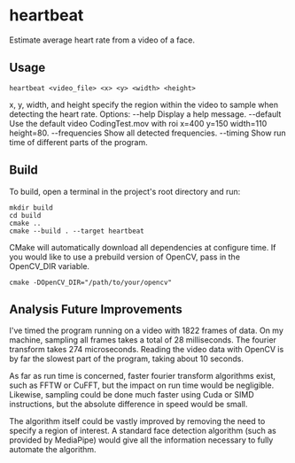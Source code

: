 # heartbeat
Estimate average heart rate from a video of a face.

## Usage
```
heartbeat <video_file> <x> <y> <width> <height>
```
x, y, width, and height specify the region within the video to sample when detecting the heart rate.
Options:
 --help         Display a help message.
 --default      Use the default video CodingTest.mov with roi x=400 y=150 width=110 height=80.
 --frequencies  Show all detected frequencies.
 --timing       Show run time of different parts of the program.


## Build
To build, open a terminal in the project's root directory and run:
```
mkdir build
cd build
cmake ..
cmake --build . --target heartbeat
```
CMake will automatically download all dependencies at configure time. If you would like to use a prebuild version of OpenCV, pass in the OpenCV_DIR variable.
```
cmake -DOpenCV_DIR="/path/to/your/opencv"
```

## Analysis Future Improvements
I've timed the program running on a video with 1822 frames of data. On my machine, sampling all frames takes a total of 28 milliseconds. The fourier transform takes 274 microseconds. Reading the video data with OpenCV is by far the slowest part of the program, taking about 10 seconds.

As far as run time is concerned, faster fourier transform algorithms exist, such as FFTW or CuFFT, but the impact on run time would be negligible. Likewise, sampling could be done much faster using Cuda or SIMD instructions, but the absolute difference in speed would be small.

The algorithm itself could be vastly improved by removing the need to specify a region of interest. A standard face detection algorithm (such as provided by MediaPipe) would give all the information necessary to fully automate the algorithm.

